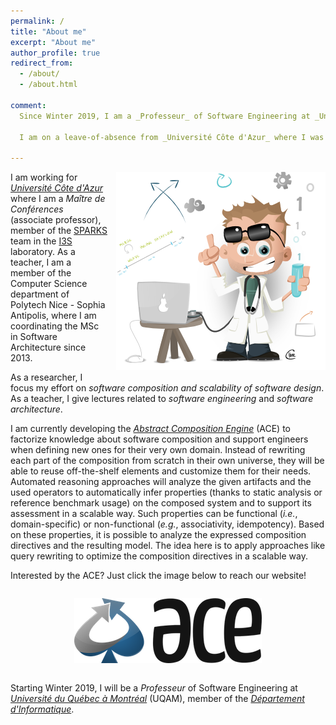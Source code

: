 ```yaml
---
permalink: /
title: "About me"
excerpt: "About me"
author_profile: true
redirect_from:
  - /about/
  - /about.html

comment:
  Since Winter 2019, I am a _Professeur_ of Software Engineering at _Université du Québec à Montréal_ (UQAM), member of the _Département d'Informatique_. As a researcher, I focus my effort on software composition and scalability of software design. As a teacher, I give lectures related to software engineering and software architecture.

  I am on a leave-of-absence from _Université Côte d'Azur_ where I was a _Maître de Conférences_ (associate professor, 2012-2018), member of the SPARKS team in the I3S laboratory. As a teacher, I was a member of the Computer Science department of Polytech Nice - Sophia Antipolis, where I was coordinating the MSc in Software architecture.

---
```


<div style="float:right; margin-bottom: 1em; margin-left: 1em;">
  <img src="/images/teacher.png" />
</div>

I am working for [_Université Côte d'Azur_](http://univ-cotedazur.fr/en) where I am a _Maître de Conférences_ (associate professor), member of the [SPARKS](https://sparks.i3s.unice.fr/) team in the [I3S](https://www.i3s.unice.fr/en) laboratory. As a teacher, I am a member of the Computer Science department of Polytech Nice - Sophia Antipolis, where I am coordinating the MSc in Software Architecture since 2013.

As a researcher, I focus my effort on *software composition and scalability of software design*. As a teacher, I give lectures related to *software engineering* and *software architecture*.

I am currently developing the [_Abstract Composition Engine_](https://ace-design.github.io/) (ACE) to factorize knowledge about software composition and support engineers when defining new ones for their very own domain. Instead of rewriting each part of the composition from scratch in their own universe, they will be able to reuse off-the-shelf elements and customize them for their needs. Automated reasoning approaches will analyze the given artifacts and the used operators to automatically infer properties (thanks to static analysis or reference benchmark usage) on the composed system and to support its assessment in a scalable way. Such properties can be functional (_i.e._, domain-specific) or non-functional (_e.g._, associativity, idempotency).  Based on these properties, it is possible to analyze the expressed composition directives and the resulting model. The idea here is to apply approaches like query rewriting to optimize the composition directives in a scalable way.

Interested by the ACE? Just click the image below to reach our website!


<div style="margin-top: 2em; margin-bottom: 2em;" align="center">
  <a href="https://ace-design.github.io/" target="_blank"><img src="/images/ACE-blue-M.png" /></a>
</div>

Starting Winter 2019, I will be a _Professeur_ of Software Engineering at [_Université du Québec à Montréal_](https://uqam.ca/) (UQAM), member of the [_Département d'Informatique_](https://info.uqam.ca/).
